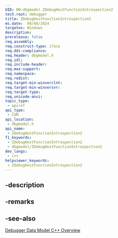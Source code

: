 ```yaml
---
UID: NN:dbgmodel.IDebugHostFunctionIntrospection2
tech.root: debugger
title: IDebugHostFunctionIntrospection2
ms.date:  08/08/2024
targetos: Windows
description: 
prerelease: false
req.assembly: 
req.construct-type: iface
req.ddi-compliance: 
req.header: dbgmodel.h
req.idl: 
req.include-header: 
req.max-support: 
req.namespace: 
req.redist: 
req.target-min-winverclnt: 
req.target-min-winversvr: 
req.target-type: 
req.unicode-ansi: 
topic_type:
 - apiref
api_type:
 - COM
api_location:
 - dbgmodel.h
api_name:
 - IDebugHostFunctionIntrospection2
f1_keywords:
 - IDebugHostFunctionIntrospection2
 - dbgmodel/IDebugHostFunctionIntrospection2
dev_langs:
 - c++
helpviewer_keywords:
 - IDebugHostFunctionIntrospection2
---
```


## -description

## -remarks

## -see-also

[Debugger Data Model C++ Overview](/windows-hardware/drivers/debugger/data-model-cpp-overview)

